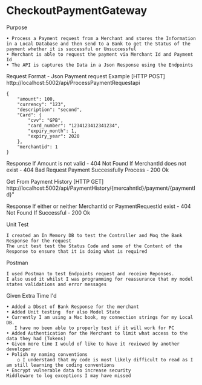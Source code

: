 # CheckoutPaymentGateway

Purpose 


	• Process a Payment request from a Merchant and stores the Information in a Local Database and then send to a Bank to get the Status of the payment whether it is successful or Unsuccessful
	• Merchant is able to request the payment via Merchant Id and Payment Id
	• The API is captures the Data in a Json Response using the Endpoints



Request Format - Json
Payment request Example [HTTP POST]
	http://localhost:5002/api/ProcessPaymentRequestapi


	{
	    "amount": 100,
	    "currency": "123",
	    "description": "second",
	    "Card": {
	        "cvv": "GPB",
	        "card_number": "1234123412341234",
	        "expiry_month": 1,
	        "expiry_year": 2020
	    },
	    "merchantid": 1
	}
		
Response 
	If Amount is not valid - 	404 Not Found
	If MerchantId does not exist -	404 Bad Request
	Payment Successfully Process -	200 Ok



Get From Payment History [HTTP GET]
	http://localhost:5002/api/PaymentHistory/{mercahntId}/payment/{paymentId}"


Response
	If either or neither MerchantId or PaymentRequestId exist -	404 Not Found
	If Successful -	200 Ok
 


Unit Test

	I created an In Memory DB to test the Controller and Moq the Bank Response for the request
	The unit test test the Status Code and some of the Content of the Response to ensure that it is doing what is required

Postman

	I used Postman to test Endpoints request and receive Reponses.
	I also used it whilst I was programming for reassurance that my model states validations and error messages


Given Extra Time I'd 

	• Added a Dbset of Bank Response for the merchant
	• Added Unit testing  for also Model State 
	• Currently I am using a Mac book, my connection strings for my Local DB. 
	   I have no been able to properly test if it will work for PC
	• Added Authentication for the Merchant to limit what access to the data they had (Tokens)
	• Given more time I would of like to have it reviewed by another developer
	• Polish my naming conventions 
		○ I understand that my code is most likely difficult to read as I am still learning the coding conventions
	• Encrypt vulnerable data to increase security
    Middleware to log exceptions I may have missed

